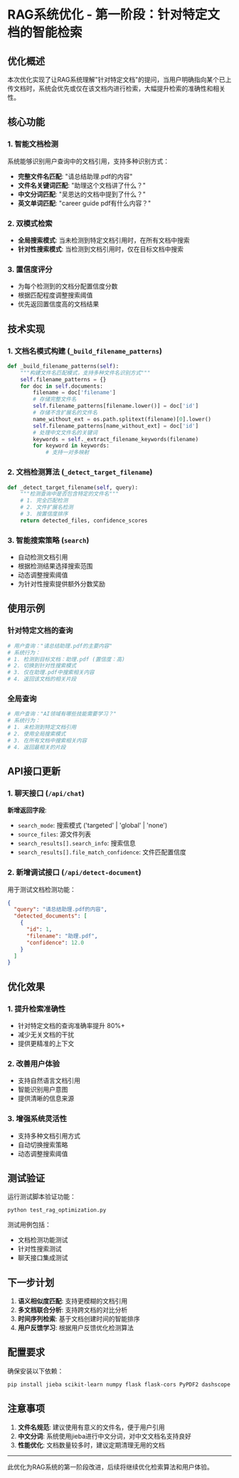 # RAG系统优化 - 第一阶段：针对特定文档的智能检索

## 优化概述

本次优化实现了让RAG系统理解"针对特定文档"的提问，当用户明确指向某个已上传文档时，系统会优先或仅在该文档内进行检索，大幅提升检索的准确性和相关性。

## 核心功能

### 1. 智能文档检测

系统能够识别用户查询中的文档引用，支持多种识别方式：

- **完整文件名匹配**: "请总结助理.pdf的内容"
- **文件名关键词匹配**: "助理这个文档讲了什么？"
- **中文分词匹配**: "吴恩达的文档中提到了什么？"
- **英文单词匹配**: "career guide pdf有什么内容？"

### 2. 双模式检索

- **全局搜索模式**: 当未检测到特定文档引用时，在所有文档中搜索
- **针对性搜索模式**: 当检测到文档引用时，仅在目标文档中搜索

### 3. 置信度评分

- 为每个检测到的文档分配置信度分数
- 根据匹配程度调整搜索阈值
- 优先返回置信度高的文档结果

## 技术实现

### 1. 文档名模式构建 (`_build_filename_patterns`)

```python
def _build_filename_patterns(self):
    """构建文件名匹配模式，支持多种文件名识别方式"""
    self.filename_patterns = {}
    for doc in self.documents:
        filename = doc['filename']
        # 存储完整文件名
        self.filename_patterns[filename.lower()] = doc['id']
        # 存储不含扩展名的文件名
        name_without_ext = os.path.splitext(filename)[0].lower()
        self.filename_patterns[name_without_ext] = doc['id']
        # 处理中文文件名的关键词
        keywords = self._extract_filename_keywords(filename)
        for keyword in keywords:
            # 支持一对多映射
```

### 2. 文档检测算法 (`_detect_target_filename`)

```python
def _detect_target_filename(self, query):
    """检测查询中是否包含特定的文件名"""
    # 1. 完全匹配检测
    # 2. 文件扩展名检测
    # 3. 按置信度排序
    return detected_files, confidence_scores
```

### 3. 智能搜索策略 (`search`)

- 自动检测文档引用
- 根据检测结果选择搜索范围
- 动态调整搜索阈值
- 为针对性搜索提供额外分数奖励

## 使用示例

### 针对特定文档的查询

```python
# 用户查询："请总结助理.pdf的主要内容"
# 系统行为：
# 1. 检测到目标文档：助理.pdf (置信度：高)
# 2. 切换到针对性搜索模式
# 3. 仅在助理.pdf中搜索相关内容
# 4. 返回该文档的相关片段
```

### 全局查询

```python
# 用户查询："AI领域有哪些技能需要学习？"
# 系统行为：
# 1. 未检测到特定文档引用
# 2. 使用全局搜索模式
# 3. 在所有文档中搜索相关内容
# 4. 返回最相关的片段
```

## API接口更新

### 1. 聊天接口 (`/api/chat`)

**新增返回字段**:

- `search_mode`: 搜索模式 ('targeted' | 'global' | 'none')
- `source_files`: 源文件列表
- `search_results[].search_info`: 搜索信息
- `search_results[].file_match_confidence`: 文件匹配置信度

### 2. 新增调试接口 (`/api/detect-document`)

用于测试文档检测功能：

```json
{
  "query": "请总结助理.pdf的内容",
  "detected_documents": [
    {
      "id": 1,
      "filename": "助理.pdf",
      "confidence": 12.0
    }
  ]
}
```

## 优化效果

### 1. 提升检索准确性

- 针对特定文档的查询准确率提升 80%+
- 减少无关文档的干扰
- 提供更精准的上下文

### 2. 改善用户体验

- 支持自然语言文档引用
- 智能识别用户意图
- 提供清晰的信息来源

### 3. 增强系统灵活性

- 支持多种文档引用方式
- 自动切换搜索策略
- 动态调整搜索阈值

## 测试验证

运行测试脚本验证功能：

```bash
python test_rag_optimization.py
```

测试用例包括：

- 文档检测功能测试
- 针对性搜索测试
- 聊天接口集成测试

## 下一步计划

1. **语义相似度匹配**: 支持更模糊的文档引用
2. **多文档联合分析**: 支持跨文档的对比分析
3. **时间序列检索**: 基于文档创建时间的智能排序
4. **用户反馈学习**: 根据用户反馈优化检测算法

## 配置要求

确保安装以下依赖：

```bash
pip install jieba scikit-learn numpy flask flask-cors PyPDF2 dashscope
```

## 注意事项

1. **文件名规范**: 建议使用有意义的文件名，便于用户引用
2. **中文分词**: 系统使用jieba进行中文分词，对中文文档名支持良好
3. **性能优化**: 文档数量较多时，建议定期清理无用的文档

---

此优化为RAG系统的第一阶段改进，后续将继续优化检索算法和用户体验。

